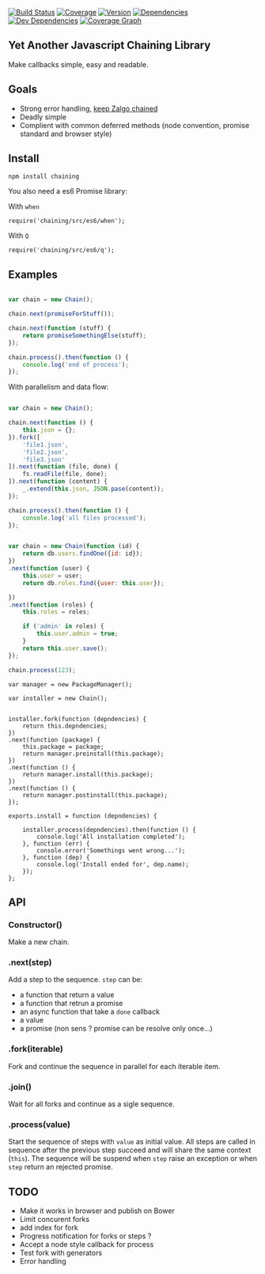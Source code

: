 

[![Build Status](http://img.shields.io/travis/j-san/chaining.js/master.svg)](https://travis-ci.org/j-san/chaining.js)
[![Coverage](http://img.shields.io/codecov/c/github/j-san/chaining.js.svg)](https://codecov.io/github/j-san/chaining.js)
[![Version](http://img.shields.io/npm/v/chaining.svg)](https://www.npmjs.org/package/chaining)
[![Dependencies](http://img.shields.io/david/j-san/chaining.js.svg)](https://david-dm.org/j-san/chaining.js#info=dependencies)
[![Dev Dependencies](http://img.shields.io/david/dev/j-san/chaining.js.svg)](https://david-dm.org/j-san/chaining.js#info=devDependencies)
[![Coverage Graph](https://codecov.io/github/j-san/chaining.js/branch.svg?branch=master)](https://codecov.io/github/j-san/chaining.js)


Yet Another Javascript Chaining Library
---------------------------------------

Make callbacks simple, easy and readable.


Goals
-----

- Strong error handling, [keep Zalgo chained](http://blog.izs.me/post/59142742143/designing-apis-for-asynchrony)
- Deadly simple
- Complient with common deferred methods (node convention, promise standard and browser style)

Install
-------

`npm install chaining`

You also need a es6 Promise library:

With `when`

```
require('chaining/src/es6/when');
```

With `Q`

```
require('chaining/src/es6/q');
```

Examples
--------

```javascript

var chain = new Chain();

chain.next(promiseForStuff());

chain.next(function (stuff) {
    return promiseSomethingElse(stuff);
});

chain.process().then(function () {
    console.log('end of process');
});

```

With parallelism and data flow:

```javascript

var chain = new Chain();

chain.next(function () {
    this.json = {};
}).fork([
    'file1.json',
    'file2.json',
    'file3.json'
]).next(function (file, done) {
    fs.readFile(file, done);
]).next(function (content) {
    _.extend(this.json, JSON.pase(content));
});

chain.process().then(function () {
    console.log('all files processed');
});
```

```javascript

var chain = new Chain(function (id) {
    return db.users.findOne({id: id});
})
.next(function (user) {
    this.user = user;
    return db.roles.find({user: this.user});

})
.next(function (roles) {
    this.roles = roles;

    if ('admin' in roles) {
        this.user.admin = true;
    }
    return this.user.save();
});

chain.process(123);
```

```
var manager = new PackageManager();

var installer = new Chain();


installer.fork(function (depndencies) {
    return this.depndencies;
})
.next(function (package) {
    this.package = package;
    return manager.preinstall(this.package);
})
.next(function () {
    return manager.install(this.package);
})
.next(function () {
    return manager.postinstall(this.package);
});

exports.install = function (depndencies) {

    installer.process(depndencies).then(function () {
        console.log('All installation completed');
    }, function (err) {
        console.error('Somethings went wrong...');
    }, function (dep) {
        console.log('Install ended for', dep.name);
    });
};
```

API
---

### Constructor()

Make a new chain.

### .next(step)

Add a step to the sequence.
`step` can be:
- a function that return a value
- a function that retrun a promise
- an async function that take a `done` callback
- a value
- a promise (non sens ? promise can be resolve only once...)


### .fork(iterable)

Fork and continue the sequence in parallel for each iterable item.

### .join()

Wait for all forks and continue as a sigle sequence.

### .process(value)

Start the sequence of steps with `value` as initial value.
All steps are called in sequence after the previous step succeed and will share the same context (`this`).
The sequence will be suspend when `step` raise an exception or when `step` return an rejected promise.


TODO
----

- Make it works in browser and publish on Bower
- Limit concurent forks
- add index for fork
- Progress notification for forks or steps ?
- Accept a node style callback for process
- Test fork with generators
- Error handling
